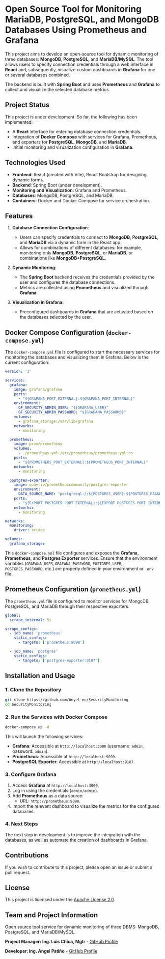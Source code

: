 # Open Source Tool for Monitoring MariaDB, PostgreSQL, and MongoDB Databases Using Prometheus and Grafana

This project aims to develop an open-source tool for dynamic monitoring of three databases: **MongoDB**, **PostgreSQL**, and **MariaDB/MySQL**. The tool allows users to specify connection credentials through a web interface in **React** and, subsequently, visualize custom dashboards in **Grafana** for one or several databases combined.

The backend is built with **Spring Boot** and uses **Prometheus** and **Grafana** to collect and visualize the selected database metrics.

## Project Status

This project is under development. So far, the following has been implemented:
- A **React** interface for entering database connection credentials.
- Integration of **Docker Compose** with services for Grafana, Prometheus, and exporters for **PostgreSQL**, **MongoDB**, and **MariaDB**.
- Initial monitoring and visualization configuration in **Grafana**.

## Technologies Used

- **Frontend**: React (created with Vite), React Bootstrap for designing dynamic forms.
- **Backend**: Spring Boot (under development).
- **Monitoring and Visualization**: Grafana and Prometheus.
- **Databases**: MongoDB, PostgreSQL, and MariaDB.
- **Containers**: Docker and Docker Compose for service orchestration.

## Features

1. **Database Connection Configuration**:
    - Users can specify credentials to connect to **MongoDB**, **PostgreSQL**, and **MariaDB** via a dynamic form in the React app.
    - Allows for combinations of different databases: for example, monitoring only **MongoDB**, **PostgreSQL**, or **MariaDB**, or combinations like **MongoDB+PostgreSQL**.

2. **Dynamic Monitoring**:
    - The **Spring Boot** backend receives the credentials provided by the user and configures the database connections.
    - Metrics are collected using **Prometheus** and visualized through **Grafana**.

3. **Visualization in Grafana**:
    - Preconfigured dashboards in **Grafana** that are activated based on the databases selected by the user.

## Docker Compose Configuration (`docker-compose.yml`)

The `docker-compose.yml` file is configured to start the necessary services for monitoring the databases and visualizing them in Grafana. Below is the current configuration:

```yaml
version: '3'

services:
  grafana:
    image: grafana/grafana
    ports:
      - "${GRAFANA_PORT_EXTERNAL}:${GRAFANA_PORT_INTERNAL}"
    environment:
      GF_SECURITY_ADMIN_USER: "${GRAFANA_USER}"
      GF_SECURITY_ADMIN_PASSWORD: "${GRAFANA_PASSWORD}"
    volumes:
      - grafana_storage:/var/lib/grafana
    networks:
      - monitoring

  prometheus:
    image: prom/prometheus
    volumes:
      - ./prometheus.yml:/etc/prometheus/prometheus.yml:ro 
    ports:
      - "${PROMETHEUS_PORT_EXTERNAL}:${PROMETHEUS_PORT_INTERNAL}"
    networks:
      - monitoring

  postgres-exporter:
    image: quay.io/prometheuscommunity/postgres-exporter
    environment:
      DATA_SOURCE_NAME: "postgresql://${POSTGRES_USER}:${POSTGRES_PASSWORD}@${POSTGRES_HOST}:${POSTGRES_PORT}?sslmode=disable"
    ports:
      - "${EXPORT_POSTGRES_PORT_EXTERNAL}:${EXPORT_POSTGRES_PORT_INTERNAL}"
    networks:
      - monitoring

networks:
  monitoring:
    driver: bridge

volumes:
  grafana_storage:
```

This `docker-compose.yml` file configures and exposes the **Grafana**, **Prometheus**, and **Postgres Exporter** services. Ensure that the environment variables (`GRAFANA_USER`, `GRAFANA_PASSWORD`, `POSTGRES_USER`, `POSTGRES_PASSWORD`, etc.) are properly defined in your environment or `.env` file.

## Prometheus Configuration (`prometheus.yml`)

The `prometheus.yml` file is configured to monitor services for MongoDB, PostgreSQL, and MariaDB through their respective exporters.

```yaml
global:
  scrape_interval: 5s

scrape_configs:
  - job_name: 'prometheus'
    static_configs:
      - targets: ['prometheus:9090']

  - job_name: 'postgres'
    static_configs:
      - targets: ['postgres-exporter:9187']
```

## Installation and Usage

### 1. Clone the Repository

```bash
git clone https://github.com/Anyel-ec/SecurityMonitoring
cd SecurityMonitoring
```

### 2. Run the Services with Docker Compose

```bash
docker-compose up -d
```

This will launch the following services:
- **Grafana**: Accessible at `http://localhost:3000` (username: `admin`, password: `admin`).
- **Prometheus**: Accessible at `http://localhost:9090`.
- **PostgreSQL Exporter**: Accessible at `http://localhost:9187`.

### 3. Configure Grafana

1. Access **Grafana** at `http://localhost:3000`.
2. Log in using the credentials (`admin/admin`).
3. Add **Prometheus** as a data source:
   - URL: `http://prometheus:9090`.
4. Import the relevant dashboard to visualize the metrics for the configured databases.

### 4. Next Steps

The next step in development is to improve the integration with the databases, as well as automate the creation of dashboards in Grafana.

## Contributions

If you wish to contribute to this project, please open an issue or submit a pull request.

## License

This project is licensed under the [Apache License 2.0](LICENSE).

## Team and Project Information

Open source tool service for dynamic monitoring of three DBMS: MongoDB, PostgreSQL, and MariaDB/MySQL.

**Project Manager: Ing. Luis Chica, Mgtr** - [GitHub Profile](https://github.com/LuisChica18)

**Developer: Ing. Angel Patiño** - [GitHub Profile](https://github.com/Anyel-ec)